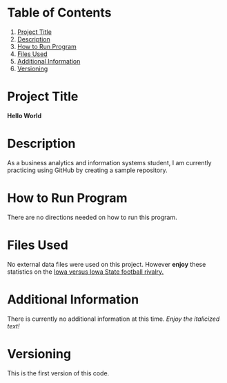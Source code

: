 # Table of Contents
1. [Project Title](https://github.com/joshhonson/Hello-World/edit/main/README.md#project-title)
2. [Description](https://github.com/joshhonson/Hello-World/edit/main/README.md#description)
3. [How to Run Program](https://github.com/joshhonson/Hello-World/edit/main/README.md#how-to-run-program)
4. [Files Used](https://github.com/joshhonson/Hello-World/edit/main/README.md#files-used)
5. [Additional Information](https://github.com/joshhonson/Hello-World/edit/main/README.md#additional-information)
6. [Versioning](https://github.com/joshhonson/Hello-World/edit/main/README.md#versioning)
# Project Title
**Hello World**
# Description
As a business analytics and information systems student, I am currently practicing using GitHub by creating a sample repository. 
# How to Run Program
There are no directions needed on how to run this program. 
# Files Used
No external data files were used on this project. However **enjoy** these statistics on the [Iowa versus Iowa State football rivalry.](http://www.winsipedia.com/iowa/vs/iowa-state)
# Additional Information
There is currently no additional information at this time. *Enjoy the italicized text!*
# Versioning
This is the first version of this code. 
